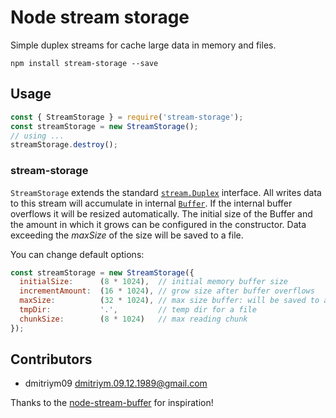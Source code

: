 # Node stream storage

Simple duplex streams for cache large data in memory and files.

```
npm install stream-storage --save
```

## Usage


```js
const { StreamStorage } = require('stream-storage');
const streamStorage = new StreamStorage();
// using ...
streamStorage.destroy();
```

### stream-storage

`StreamStorage` extends the standard [`stream.Duplex`](https://nodejs.org/api/stream.html#stream_class_stream_duplex) interface. All writes data to this stream will accumulate in internal [`Buffer`](https://nodejs.org/api/buffer.html). If the internal buffer overflows it will be resized automatically. The initial size of the Buffer and the amount in which it grows can be configured in the constructor.  Data exceeding the *maxSize* of the size will be saved to a file.

You can change default options:

```js
const streamStorage = new StreamStorage({
  initialSize:      (8 * 1024),  // initial memory buffer size
  incrementAmount:  (16 * 1024), // grow size after buffer overflows
  maxSize:          (32 * 1024), // max size buffer: will be saved to a file
  tmpDir:           '.',         // temp dir for a file
  chunkSize:        (8 * 1024)   // max reading chunk
});
```

## Contributors
 * dmitriym09 <dmitriym.09.12.1989@gmail.com>
 
Thanks to the [node-stream-buffer](https://github.com/samcday/node-stream-buffer) for inspiration!
